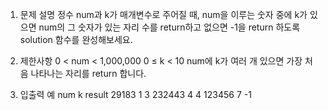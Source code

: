 1. 문제 설명
   정수 num과 k가 매개변수로 주어질 때, num을 이루는 숫자 중에 k가 있으면 num의 그 숫자가 있는 자리 수를 return하고 없으면 -1을 return 하도록 solution 함수를 완성해보세요.

2. 제한사항
   0 < num < 1,000,000
   0 ≤ k < 10
   num에 k가 여러 개 있으면 가장 처음 나타나는 자리를 return 합니다.

3. 입출력 예
   num k result
   29183 1 3
   232443 4 4
   123456 7 -1
